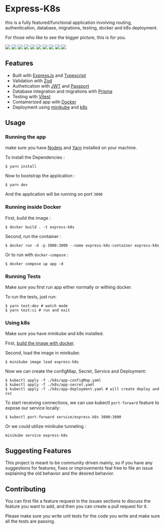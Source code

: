 # Express-K8s

this is a fully featured/functional application involving routing, authentication, database, migrations, testing, docker and k8s deployment.

For those who like to see the bigger picture, this is for you.

<img src="https://img.shields.io/badge/Node.js-43853D?style=for-the-badge&logo=node.js&logoColor=white"/>
<img src="https://img.shields.io/badge/TypeScript-007ACC?style=for-the-badge&logo=typescript&logoColor=white"/>
<img src="https://img.shields.io/badge/Express.js-404D59?style=for-the-badge"/>
<img src="https://img.shields.io/badge/SQLite-07405E?style=for-the-badge&logo=sqlite&logoColor=white"/>
<img src="https://img.shields.io/badge/Visual_Studio_Code-0078D4?style=for-the-badge&logo=visual%20studio%20code&logoColor=white">
<img src="https://img.shields.io/badge/eslint-3A33D1?style=for-the-badge&logo=eslint&logoColor=white">
<img src="https://img.shields.io/badge/prettier-1A2C34?style=for-the-badge&logo=prettier&logoColor=F7BA3E">
<img src="https://img.shields.io/badge/Prisma-3982CE?style=for-the-badge&logo=Prisma&logoColor=white">
<img src="https://img.shields.io/badge/GIT-E44C30?style=for-the-badge&logo=git&logoColor=white">
<img src="https://img.shields.io/badge/starship-DD0B78?style=for-the-badge&logo=starship&logoColor=white">

## Features

-   Built with [ExpressJs](https://expressjs.com/) and [Typescript](https://www.typescriptlang.org/)
-   Validation with [Zod](https://github.com/colinhacks/zod)
-   Authetication with [JWT](https://jwt.io/) and [Passport](http://www.passportjs.org/)
-   Database integration and migrations with [Prisma](https://www.prisma.io/)
-   Testing with [Vitest](https://vitest.dev/)
-   Containerized app with [Docker](https://www.docker.com/)
-   Deployment using [minikube](https://minikube.sigs.k8s.io/docs/) and [k8s](https://kubernetes.io/)

## Usage

### Running the app

make sure you have [Nodejs](https://nodejs.org/en) and [Yarn](https://yarnpkg.com/) installed on your machine.

To install the Dependencies :

```console
$ yarn install
```

Now to bootstrap the application :

```console
$ yarn dev
```

And the application will be running on port `3000`

### Running inside Docker

First, build the image :

```console
$ docker build . -t express-k8s
```

Second, run the container :

```console
$ docker run -d -p 3000:3000 --name express-k8s-container express-k8s
```

Or to run with `docker-compose` :

```console
$ docker compose up app -d
```

### Running Tests

Make sure you first run app either normally or withing docker.

To run the tests, just run:

```console
$ yarn test:dev # watch mode
$ yarn test:ci # run and exit
```

### Using k8s

Make sure you have minikube and k8s installed.

First, [build the image with docker](#running-inside-docker).

Second, load the image in minikube:

```console
$ minikube image load express-k8s
```

Now we can create the configMap, Secret, Service and Deployment:

```console
$ kubectl apply -f ./k8s/app-configMap.yaml
$ kubectl apply -f ./k8s/app-secret.yaml
$ kubectl apply -f ./k8s/app-deployment.yaml # will create deploy and svc
```

To start receiving connections, we can use kubectl `port-forward` feature to expose our service locally:

```console
$ kubectl port-forward service/express-k8s 3000:3000
```

Or we could utilize minikube tunneling :

```console
minikube service express-k8s
```

## Suggesting Features

This project is meant to be community driven mainly, so if you have any suggestions for features, fixes or improvements feal free to file an issue explaining the old behavior and the desired behavior.

## Contributing

You can first file a feature request in the issues sections to discuss the feature you want to add, and then you can create a pull request for it.

Please make sure you write unit tests for the code you write and make sure all the tests are passing.

